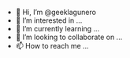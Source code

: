 - 👋 Hi, I’m @geeklagunero
- 👀 I’m interested in ...
- 🌱 I’m currently learning ...
- 💞️ I’m looking to collaborate on ...
- 📫 How to reach me ...

<!---
geeklagunero/geeklagunero is a ✨ special ✨ repository because its `README.md` (this file) appears on your GitHub profile.
You can click the Preview link to take a look at your changes.
--->
